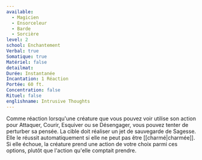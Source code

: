 ```yaml
---
available:
  - Magicien
  - Ensorceleur
  - Barde
  - Sorcière
level: 2
school: Enchantement
Verbal: true
Somatique: true
Matériel: false
detailmat: 
Durée: Instantanée
Incantation: 1 Réaction
Portée: 60 ft.
Concentration: false
Rituel: false
englishname: Intrusive Thoughts
---
```

Comme réaction lorsqu'une créature que vous pouvez voir utilise son action pour Attaquer, Courir, Esquiver ou se Désengager, vous pouvez tenter de perturber sa pensée. La cible doit réaliser un jet de sauvegarde de Sagesse. Elle le réussit automatiquement si elle ne peut pas être [[charmé|charmée]]. Si elle échoue, la créature prend une action de votre choix parmi ces options, plutôt que l'action qu'elle comptait prendre.
